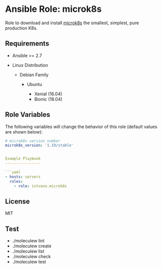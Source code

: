 Ansible Role: microk8s
==================

Role to download and install [microk8s](https://microk8s.io/) the smallest, simplest, pure production K8s.


Requirements
------------

* Ansible >= 2.7

* Linux Distribution

    * Debian Family


        * Ubuntu

            * Xenial (16.04)
            * Bionic (18.04)


Role Variables
--------------

The following variables will change the behavior of this role (default values
are shown below):

```yaml
# microk8s version number
microk8s_version: '1.19/stable'


Example Playbook
----------------

```yaml
- hosts: servers
  roles:
    - role: istvano.microk8s
```

License
-------

MIT

Test
-------

* ./moleculew lint
* ./moleculew create
* ./moleculew list
* ./moleculew check
* ./moleculew test
